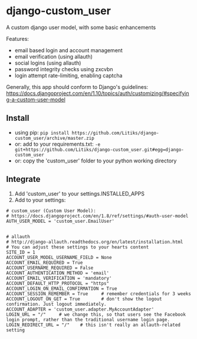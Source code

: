 # django-custom_user
A custom django user model, with some basic enhancements

Features:
- email based login and account management
- email verification (using allauth)
- social logins (using allauth)
- password integrity checks using zxcvbn
- login attempt rate-limiting, enabling captcha

Generally, this app should conform to Django's guidelines: 
https://docs.djangoproject.com/en/1.10/topics/auth/customizing/#specifying-a-custom-user-model


Install
-------

- using pip: `pip install https://github.com/Litiks/django-custom_user/archive/master.zip`
- or: add to your requirements.txt: `-e git+https://github.com/Litiks/django-custom_user.git#egg=django-custom_user`
- or: copy the 'custom_user' folder to your python working directory


Integrate
---------

1. Add 'custom_user' to your settings.INSTALLED_APPS
2. Add to your settings:

```
# custom_user (Custom User Model):
# https://docs.djangoproject.com/en/1.8/ref/settings/#auth-user-model
AUTH_USER_MODEL = 'custom_user.EmailUser'


# allauth
# http://django-allauth.readthedocs.org/en/latest/installation.html
# You can adjust these settings to your hearts content
SITE_ID = 1
ACCOUNT_USER_MODEL_USERNAME_FIELD = None
ACCOUNT_EMAIL_REQUIRED = True
ACCOUNT_USERNAME_REQUIRED = False
ACCOUNT_AUTHENTICATION_METHOD = 'email'
ACCOUNT_EMAIL_VERIFICATION = 'mandatory'
ACCOUNT_DEFAULT_HTTP_PROTOCOL = "https"
ACCOUNT_LOGIN_ON_EMAIL_CONFIRMATION = True
ACCOUNT_SESSION_REMEMBER = True     # remember credentials for 3 weeks
ACCOUNT_LOGOUT_ON_GET = True        # don't show the logout confirmation. Just logout immediately.
ACCOUNT_ADAPTER = 'custom_user.adapter.MyAccountAdapter'
LOGIN_URL = "/"     # we change this, so that users see the Facebook login prompt, rather than the traditional username login page.
LOGIN_REDIRECT_URL = "/"    # this isn't really an allauth-related setting
```

